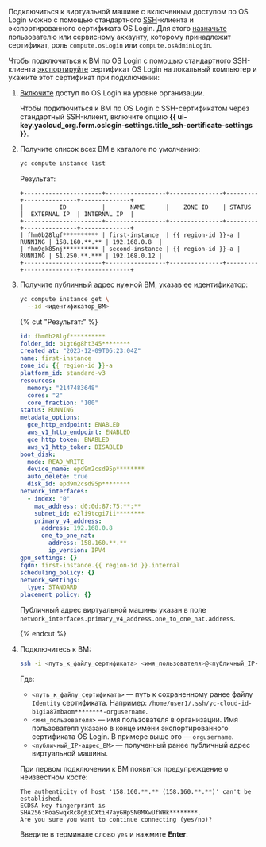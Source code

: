 Подключиться к виртуальной машине с включенным доступом по OS Login можно с помощью стандартного [SSH](../../glossary/ssh-keygen.md)-клиента и экспортированного сертификата OS Login. Для этого [назначьте](../../iam/operations/roles/grant.md) пользователю или сервисному аккаунту, которому принадлежит сертификат, роль `compute.osLogin` или `compute.osAdminLogin`.

Чтобы подключиться к ВМ по OS Login с помощью стандартного SSH-клиента [экспортируйте](../../compute/operations/vm-connect/os-login-export-certificate.md) сертификат OS Login на локальный компьютер и укажите этот сертификат при подключении:

1. [Включите](../../organization/operations/os-login-access.md) доступ по OS Login на уровне организации.

    Чтобы подключиться к ВМ по OS Login с SSH-сертификатом через стандартный SSH-клиент, включите опцию **{{ ui-key.yacloud_org.form.oslogin-settings.title_ssh-certificate-settings }}**.

1. Получите список всех ВМ в каталоге по умолчанию:

    ```bash
    yc compute instance list
    ```

    Результат:

    ```text
    +----------------------+-----------------+---------------+---------+---------------+--------------+
    |          ID          |       NAME      |    ZONE ID    | STATUS  |  EXTERNAL IP  | INTERNAL IP  |
    +----------------------+-----------------+---------------+---------+---------------+--------------+
    | fhm0b28lgf********** | first-instance  | {{ region-id }}-a | RUNNING | 158.160.**.** | 192.168.0.8  |
    | fhm9gk85nj********** | second-instance | {{ region-id }}-a | RUNNING | 51.250.**.*** | 192.168.0.12 |
    +----------------------+-----------------+---------------+---------+---------------+--------------+
    ```

1. Получите [публичный адрес](../../vpc/concepts/address.md#public-addresses) нужной ВМ, указав ее идентификатор:

    ```bash
    yc compute instance get \
      --id <идентификатор_ВМ>
    ```

    {% cut "Результат:" %}

    ```yaml
    id: fhm0b28lgf**********
    folder_id: b1gt6g8ht345********
    created_at: "2023-12-09T06:23:04Z"
    name: first-instance
    zone_id: {{ region-id }}-a
    platform_id: standard-v3
    resources:
      memory: "2147483648"
      cores: "2"
      core_fraction: "100"
    status: RUNNING
    metadata_options:
      gce_http_endpoint: ENABLED
      aws_v1_http_endpoint: ENABLED
      gce_http_token: ENABLED
      aws_v1_http_token: DISABLED
    boot_disk:
      mode: READ_WRITE
      device_name: epd9m2csd95p********
      auto_delete: true
      disk_id: epd9m2csd95p********
    network_interfaces:
      - index: "0"
        mac_address: d0:0d:87:75:**:**
        subnet_id: e2li9tcgi7ii********
        primary_v4_address:
          address: 192.168.0.8
          one_to_one_nat:
            address: 158.160.**.**
            ip_version: IPV4
    gpu_settings: {}
    fqdn: first-instance.{{ region-id }}.internal
    scheduling_policy: {}
    network_settings:
      type: STANDARD
    placement_policy: {}
    ```

    Публичный адрес виртуальной машины указан в поле `network_interfaces.primary_v4_address.one_to_one_nat.address`.

    {% endcut %}

1. Подключитесь к ВМ:

    ```bash
    ssh -i <путь_к_файлу_сертификата> <имя_пользователя>@<публичный_IP-адрес_ВМ>
    ```

    Где:

    * `<путь_к_файлу_сертификата>` — путь к сохраненному ранее файлу `Identity` сертификата. Например: `/home/user1/.ssh/yc-cloud-id-b1gia87mbaom********-orgusername`.
    * `<имя_пользователя>` — имя пользователя в организации. Имя пользователя указано в конце имени экспортированного сертификата OS Login. В примере выше это — `orgusername`.
    * `<публичный_IP-адрес_ВМ>` — полученный ранее публичный адрес виртуальной машины.

    При первом подключении к ВМ появится предупреждение о неизвестном хосте:

    ```text
    The authenticity of host '158.160.**.** (158.160.**.**)' can't be established.
    ECDSA key fingerprint is SHA256:PoaSwqxRc8g6iOXtiH7ayGHpSN0MXwUfWHk********.
    Are you sure you want to continue connecting (yes/no)?
    ```

    Введите в терминале слово `yes` и нажмите **Enter**.